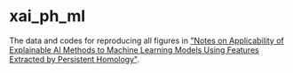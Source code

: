 # xai_ph_ml

The data and codes for reproducing all figures in ["Notes on Applicability of Explainable AI Methods to Machine Learning Models Using Features Extracted by Persistent Homology"](https://arxiv.org/abs/2310.09780).
